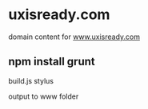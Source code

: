 # uxisready.com
domain content for www.uxisready.com

npm install
grunt
----
build.js 
stylus

output to www folder
